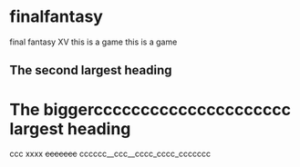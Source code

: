 # finalfantasy
final fantasy XV
this is a game
this is a game
## The second largest heading
# The biggerccccccccccccccccccccc largest heading
ccc xxxx  ~~ccccccc~~
cccccc__ccc__cccc_cccc_ccccccc
